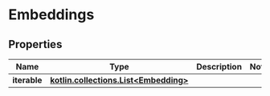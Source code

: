 
# Embeddings

## Properties
Name | Type | Description | Notes
------------ | ------------- | ------------- | -------------
**iterable** | [**kotlin.collections.List&lt;Embedding&gt;**](Embedding.md) |  | 



